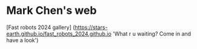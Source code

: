 # Mark Chen's web
[Fast robots 2024 gallery] (https://stars-earth.github.io/fast_robots_2024.github.io 'What r u waiting? Come in and have a look')
